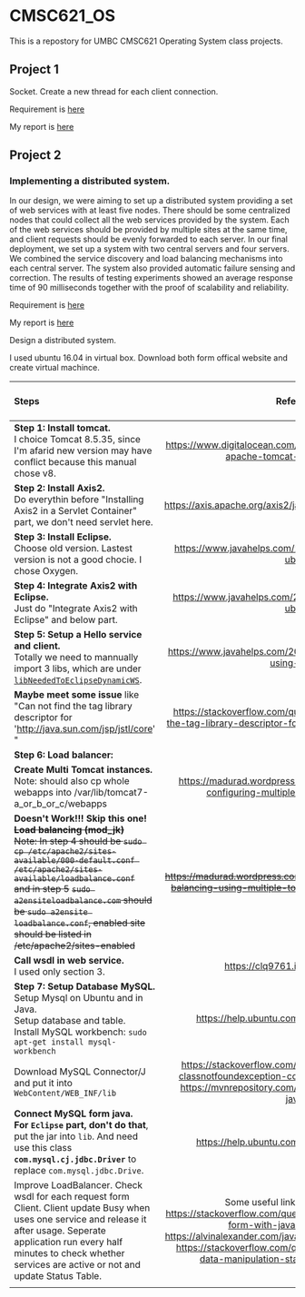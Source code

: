 # CMSC621_OS

This is a repostory for UMBC CMSC621 Operating System class projects.

## Project 1
Socket. Create a new thread for each client connection.

Requirement is [here](Project1.pdf)

My report is [here](DayuanTan_proj1.pdf)

## Project 2

### Implementing a distributed system.

In our design, we were aiming to set up a distributed system providing a set of web services
with at least five nodes. There should be some centralized nodes that could collect all the
web services provided by the system. Each of the web services should be provided by
multiple sites at the same time, and client requests should be evenly forwarded to each
server. In our final deployment, we set up a system with two central servers and four servers.
We combined the service discovery and load balancing mechanisms into each central
server. The system also provided automatic failure sensing and correction. The results of
testing experiments showed an average response time of 90 milliseconds together with the
proof of scalability and reliability.

Requirement is [here](project2_ds.pdf)

My report is [here](DayuanTan_proj2.pdf)

Design a distributed system. 

I used ubuntu 16.04 in virtual box. Download both form offical website and create virtual machince.

|Steps |Reference links|Back-up web-page PDF|
|:-|:-:|-|
|**Step 1: Install tomcat.** <br> I choice Tomcat 8.5.35, since I'm afarid new version may have conflict because this manual chose v8.|https://www.digitalocean.com/community/tutorials/how-to-install-apache-tomcat-8-on-ubuntu-16-04.|<a href="proj2_DS_Design/r1.pdf">Install tomcat.</a>|
|**Step 2: Install Axis2.** <br> Do everythin before "Installing Axis2 in a Servlet Container" part, we don't need servlet here.|https://axis.apache.org/axis2/java/core/docs/installationguide.html# | <a href="proj2_DS_Design/r2.pdf">Axis2</a>|
|**Step 3: Install Eclipse.** <br> Choose old version. Lastest version is not a good chocie. I chose Oxygen.|https://www.javahelps.com/2015/03/install-latest-eclipse-in-ubuntu.html | <a href="proj2_DS_Design/r3.pdf">Eclipse</a>|
|**Step 4: Integrate Axis2 with Eclipse.** <br> Just do "Integrate Axis2 with Eclipse" and below part.|https://www.javahelps.com/2016/04/setup-apache-axis2-on-ubuntu.html | <a href="proj2_DS_Design/r4.pdf">Integrate Axis2 with Eclipse.</a>|
|**Step 5: Setup a Hello service and client.** <br> Totally we need to mannually import 3 libs, which are under <a href="proj2_DS_Design/eclipse-workspace/libNeededToEclipseDynamicWS/">`libNeededToEclipseDynamicWS`</a>. |https://www.javahelps.com/2016/04/apache-axis2-hello-world-using-eclipse.html| <a href="proj2_DS_Design/r5.pdf">Hello World.</a>|
|**Maybe meet some issue** like "Can not find the tag library descriptor for 'http://java.sun.com/jsp/jstl/core' "|https://stackoverflow.com/questions/13285826/can-not-find-the-tag-library-descriptor-for-http-java-sun-com-jsp-jstl-core |<a href="proj2_DS_Design/r6.pdf">Maybe-Issue Solutions.</a>|
|**Step 6: Load balancer:**|||
|**Create Multi Tomcat instances.** <br> Note: should also cp whole webapps into /var/lib/tomcat7-a_or_b_or_c/webapps|https://madurad.wordpress.com/2014/07/17/installing-and-configuring-multiple-tomcat-server-instances/|<a href="proj2_DS_Design/r7.pdf">Create Multi Tomcat instances.</a>|
|**Doesn't Work!!! Skip this one!** ~~**Load balancing (mod_jk)**~~ <br> ~~Note: In step 4 should be ```sudo cp /etc/apache2/sites-available/000-default.conf /etc/apache2/sites-available/loadbalance.conf```~~ <br> ~~and in step 5~~ ~~`sudo a2ensiteloadbalance.com` should be `sudo a2ensite loadbalance.conf`, enabled site should be listed in /etc/apache2/sites-enabled~~|~~https://madurad.wordpress.com/2014/08/27/tomcat-server-loab-balancing-using-multiple-tomcat-server-instances-in-ubuntu/~~|<a href="proj2_DS_Design/r8.pdf">~~Load balancing.~~ </a> |
|**Call wsdl in web service.** <br> I used only section 3.|https://clq9761.iteye.com/blog/976029|<a href="proj2_DS_Design/r9.pdf">Call wsdl in service.</a>|
|**Step 7: Setup Database MySQL.** <br>Setup Mysql on Ubuntu and in Java. <br> Setup database and table. <br> Install MySQL workbench: `sudo apt-get install mysql-workbench`|https://help.ubuntu.com/community/JDBCAndMySQL|<a href="proj2_DS_Design/r10.pdf">MySQL;</a> <br> <a href="proj2_DS_Design/mysql.log">sql log.</a>|
|Download MySQL Connector/J and put it into `WebContent/WEB_INF/lib`|https://stackoverflow.com/questions/17484764/java-lang-classnotfoundexception-com-mysql-jdbc-driver-in-eclipse <br> https://mvnrepository.com/artifact/mysql/mysql-connector-java/8.0.13|<a href="proj2_DS_Design/eclipse-workspace/libNeededToEclipseDynamicWS/">The jar file.</a>|
|**Connect MySQL form java.** <br> **For `Eclipse` part, don't do that**, put the jar into `lib`. <bar> And need use this class **`com.mysql.cj.jdbc.Driver`** to replace `com.mysql.jdbc.Drive`.|https://help.ubuntu.com/community/JDBCAndMySQL|<a href="proj2_DS_Design/r11.pdf">Connect MySQL form java.</a> |
|Improve LoadBalancer. Check wsdl for each request form Client. Client update Busy when uses one service and release it after usage. Seperate application run every half minutes to check whether services are active or not and update Status Table.|Some useful link for using mysql in java:<br> https://stackoverflow.com/questions/13973958/creating-a-login-form-with-java-connected-to-mysql <br> https://alvinalexander.com/java/java-mysql-select-query-example <br> https://stackoverflow.com/questions/1905607/cannot-issue-data-manipulation-statements-with-executequery||
||||








